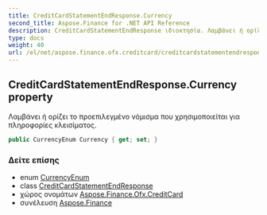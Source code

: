 ```yaml
---
title: CreditCardStatementEndResponse.Currency
second_title: Aspose.Finance for .NET API Reference
description: CreditCardStatementEndResponse ιδιοκτησία. Λαμβάνει ή ορίζει το προεπιλεγμένο νόμισμα που χρησιμοποιείται για πληροφορίες κλεισίματος.
type: docs
weight: 40
url: /el/net/aspose.finance.ofx.creditcard/creditcardstatementendresponse/currency/
---
```

## CreditCardStatementEndResponse.Currency property

Λαμβάνει ή ορίζει το προεπιλεγμένο νόμισμα που χρησιμοποιείται για πληροφορίες κλεισίματος.

```csharp
public CurrencyEnum Currency { get; set; }
```

### Δείτε επίσης

* enum [CurrencyEnum](../../../aspose.finance.ofx/currencyenum/)
* class [CreditCardStatementEndResponse](../)
* χώρος ονομάτων [Aspose.Finance.Ofx.CreditCard](../../creditcardstatementendresponse/)
* συνέλευση [Aspose.Finance](../../../)


